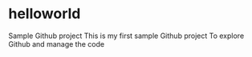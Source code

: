 # helloworld
Sample Github project
This is my first sample Github project
To explore Github and manage the code

